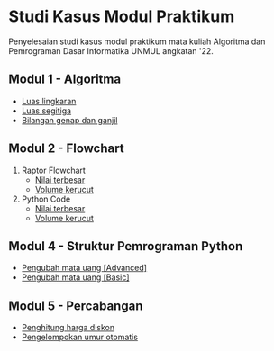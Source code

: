 # Studi Kasus Modul Praktikum
Penyelesaian studi kasus modul praktikum mata kuliah Algoritma dan Pemrograman Dasar Informatika UNMUL angkatan '22.

## Modul 1 - Algoritma
- [Luas lingkaran](https://github.com/nabilsaragih/studiKasus/blob/main/Modul%201/luasLingkaran.py "Luas lingkaran")
- [Luas segitiga](https://github.com/nabilsaragih/studiKasus/blob/main/Modul%201/luasSegitiga.py "Luas segitiga")
- [Bilangan genap dan ganjil](https://github.com/nabilsaragih/studiKasus/blob/main/Modul%201/evenOdd.py "Bilangan genap dan ganjil")

## Modul 2 - Flowchart
1. Raptor Flowchart
    - [Nilai terbesar](https://github.com/nabilsaragih/studiKasus/blob/main/Modul%202/nilaiTerbesar.rap "Nilai terbesar")
    - [Volume kerucut](https://github.com/nabilsaragih/studiKasus/blob/main/Modul%202/volumeKerucut.rap "Volume kerucut")
2. Python Code
    - [Nilai terbesar](https://github.com/nabilsaragih/studiKasus/blob/main/Modul%202/nilaiTerbesar.py "Nilai terbesar")
    - [Volume kerucut](https://github.com/nabilsaragih/studiKasus/blob/main/Modul%202/volumeKerucut.py "Volume kerucut")

## Modul 4 - Struktur Pemrograman Python
- [Pengubah mata uang \[Advanced\]](https://github.com/nabilsaragih/studiKasus/blob/main/Modul%204/currencyConverter.py "Pengubah mata uang \[Advanced\]")
- [Pengubah mata uang \[Basic\]](https://github.com/nabilsaragih/studiKasus/blob/main/Modul%204/currencyConverter2.py "Pengubah mata uang \[Basic\]")

## Modul 5 - Percabangan
- [Penghitung harga diskon](https://github.com/nabilsaragih/studiKasus/blob/main/Modul%205/violetDiscount.py "Penghitung harga diskon")
- [Pengelompokan umur otomatis](https://github.com/nabilsaragih/studiKasus/blob/main/Modul%205/umurOtomatis.py "Pengelompokan umur otomatis")